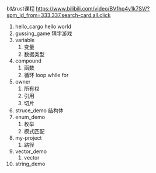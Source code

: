 b站rust课程
https://www.bilibili.com/video/BV1hp4y1k7SV/?spm_id_from=333.337.search-card.all.click

1. hello_cargo hello world
2. gussing_game 猜字游戏
3. variable
    1. 变量
    2. 数据类型
4. compound 
    1. 函数
    2. 循环 loop while for 
5. owner 
    1. 所有权
    2. 引用
    3. 切片
6. struce_demo
   结构体
7. enum_demo 
    1. 枚举
    2. 模式匹配
8. my-project
    1. 路径
9. vector_demo
    1. vector
10. string_demo
    
